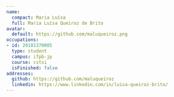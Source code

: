 ```yaml
---
name:
  compact: Maria Luísa
  full: Maria Luísa Queiroz de Brito
avatar:
  default: https://github.com/maluqueiroz.png
occupations:
- id: 20181370005
  type: student
  campus: ifpb-jp
  course: cstsi
  isFinished: false
addresses:
  github: https://github.com/maluqueiroz
  linkedin: https://www.linkedin.com/in/luisa-queiroz-brito/
---
```

